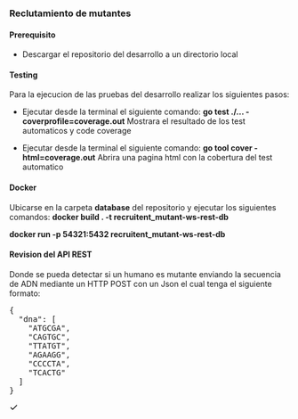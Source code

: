 ### Reclutamiento de mutantes

#### Prerequisito
- Descargar el repositorio del desarrollo a un directorio local


#### Testing
Para la ejecucion de las pruebas del desarrollo realizar los siguientes pasos:
- Ejecutar desde la terminal el siguiente comando:
**go test ./... -coverprofile=coverage.out**
Mostrara el resultado de los test automaticos y code coverage

- Ejecutar desde la terminal el siguiente comando:
**go tool cover -html=coverage.out**
Abrira una pagina html con la cobertura del test automatico

#### Docker
Ubicarse en la carpeta **database** del repositorio y ejecutar los siguientes comandos:
**docker build . -t recruitent_mutant-ws-rest-db** 

**docker run -p 54321:5432 recruitent_mutant-ws-rest-db**

#### Revision del API REST
Donde se pueda detectar si un humano es mutante enviando la secuencia de ADN mediante un HTTP POST con un Json el cual tenga el siguiente formato:

<div class="highlight highlight-source-json notranslate position-relative overflow-auto"><pre>{
  <span class="pl-ent">"dna"</span>: [
    <span class="pl-s"><span class="pl-pds">"</span>ATGCGA<span class="pl-pds">"</span></span>,
    <span class="pl-s"><span class="pl-pds">"</span>CAGTGC<span class="pl-pds">"</span></span>,
    <span class="pl-s"><span class="pl-pds">"</span>TTATGT<span class="pl-pds">"</span></span>,
    <span class="pl-s"><span class="pl-pds">"</span>AGAAGG<span class="pl-pds">"</span></span>,
    <span class="pl-s"><span class="pl-pds">"</span>CCCCTA<span class="pl-pds">"</span></span>,
    <span class="pl-s"><span class="pl-pds">"</span>TCACTG<span class="pl-pds">"</span></span>
  ]
}</pre>
      <svg aria-hidden="true" height="16" viewBox="0 0 16 16" version="1.1" width="16" data-view-component="true" class="octicon octicon-check js-clipboard-check-icon color-fg-success d-none m-2" wfd-invisible="true">
    <path fill-rule="evenodd" d="M13.78 4.22a.75.75 0 010 1.06l-7.25 7.25a.75.75 0 01-1.06 0L2.22 9.28a.75.75 0 011.06-1.06L6 10.94l6.72-6.72a.75.75 0 011.06 0z"></path>
</svg>
    </clipboard-copy>
  </div>